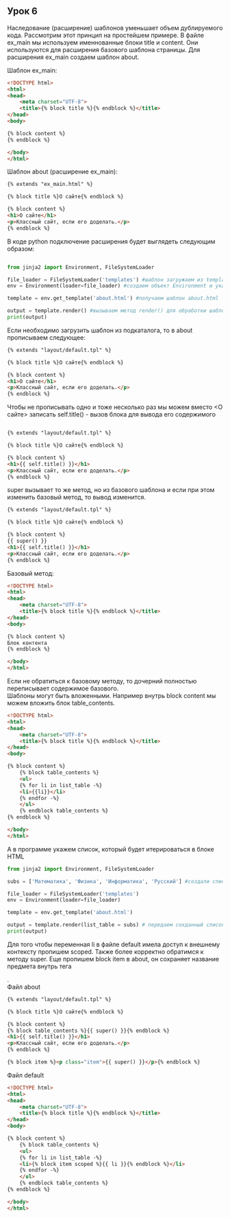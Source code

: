 ## Урок 6  


Наследование (расширение) шаблонов уменьшает объем дублируемого кода. Рассмотрим этот принцип на простейшем примере. В файле ex_main мы используем именнованные блоки title и content. Они используются для расширения базового шаблона страницы. Для расширения ex_main создаем шаблон about.  

Шаблон ex_main:

```HTML
<!DOCTYPE html>
<html>
<head>
    <meta charset="UTF-8">
    <title>{% block title %}{% endblock %}</title>
</head>
<body>

{% block content %}
{% endblock %}

</body>
</html>
```  

Шаблон about (расширение ex_main):

```HTML
{% extends "ex_main.html" %}

{% block title %}О сайте{% endblock %}

{% block content %}
<h1>О сайте</h1>
<p>Классный сайт, если его доделать.</p>
{% endblock %}
```  

В коде python подключение расширения будет выглядеть следующим образом: 
 
```python

from jinja2 import Environment, FileSystemLoader

file_loader = FileSystemLoader('templates') #шаблон загружаем из templates
env = Environment(loader=file_loader) #создаем объект Environment и указываем загрузчик

template = env.get_template('about.html') #получаем шаблон about.html

output = template.render() #вызываем метод render() для обработки шаблона
print(output)
```  

Если необходимо загрузить шаблон из подкаталога, то в about прописываем следующее:
```HTML
{% extends "layout/default.tpl" %}

{% block title %}О сайте{% endblock %}

{% block content %}
<h1>О сайте</h1>
<p>Классный сайт, если его доделать.</p>
{% endblock %}
```  

Чтобы не прописывать одно и тоже несколько раз мы можем вместо <О сайте> записать self.title() - вызов блока для вывода его содержимого  

```HTML

{% extends "layout/default.tpl" %}

{% block title %}О сайте{% endblock %}

{% block content %}
<h1>{{ self.title() }}</h1>
<p>Классный сайт, если его доделать.</p>
{% endblock %}
```  
super вызывает то же метод, но из базового шаблона и если при этом изменить базовый метод, то вывод изменится.  
```HTML
{% extends "layout/default.tpl" %}

{% block title %}О сайте{% endblock %}

{% block content %}
{{ super() }}
<h1>{{ self.title() }}</h1>
<p>Классный сайт, если его доделать.</p>
{% endblock %}
```  

Базовый метод:

```HTML
<!DOCTYPE html>
<html>
<head>
    <meta charset="UTF-8">
    <title>{% block title %}{% endblock %}</title>
</head>
<body>

{% block content %}
Блок контента
{% endblock %}

</body>
</html>
```  

Если не обратиться к базовому методу, то дочерний полностью переписывает содержимое базового.  
Шаблоны могут быть вложенными. Например внутрь block content мы можем вложить блок table_contents. 
```HTML
<!DOCTYPE html>
<html>
<head>
    <meta charset="UTF-8">
    <title>{% block title %}{% endblock %}</title>
</head>
<body>

{% block content %}
    {% block table_contents %}
    <ul>
    {% for li in list_table -%}
    <li>{{li}}</li>
    {% endfor -%}
    </ul>
    {% endblock table_contents %}
{% endblock %}

</body>
</html>
```  

А в программе укажем список, который будет итерироваться в блоке HTML

```python
from jinja2 import Environment, FileSystemLoader

subs = ['Математика', 'Физика', 'Информатика', 'Русский'] #создали список

file_loader = FileSystemLoader('templates')
env = Environment(loader=file_loader)

template = env.get_template('about.html')

output = template.render(list_table = subs) # передаем сохданный список для итерации по нему
print(output)
```  

Для того чтобы переменная li в файле default имела доступ к внешнему контексту пропишем scoped. Также более корректно обратимся к методу super. Еще пропишем block item в about, он сохраняет название предмета внутрь тега <p>.  
Файл about

```HTML
{% extends "layout/default.tpl" %}

{% block title %}О сайте{% endblock %}

{% block content %}
{% block table_contents %}{{ super() }}{% endblock %}
<h1>{{ self.title() }}</h1>
<p>Классный сайт, если его доделать.</p>
{% endblock %}

{% block item %}<p class="item">{{ super() }}</p>{% endblock %}
```  

Файл default  

```HTML
<!DOCTYPE html>
<html>
<head>
    <meta charset="UTF-8">
    <title>{% block title %}{% endblock %}</title>
</head>
<body>

{% block content %}
    {% block table_contents %}
    <ul>
    {% for li in list_table -%}
    <li>{% block item scoped %}{{ li }}{% endblock %}</li>
    {% endfor -%}
    </ul>
    {% endblock table_contents %}
{% endblock %}

</body>
</html>
```